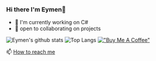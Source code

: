 ### Hi there I'm Eymen👋
- 🔭 I'm currently working on C#
- 👯 open to collaborating on projects






![Eymen's github stats](https://github-readme-stats.vercel.app/api/?username=eymenefealtun&show_icons=true)
![Top Langs](https://github-readme-stats.vercel.app/api/top-langs/?username=eymenefealtun&layout=compact)
[!["Buy Me A Coffee"](https://www.buymeacoffee.com/assets/img/custom_images/orange_img.png)](https://www.buymeacoffee.com/altuneymenefe)


📫 [How to reach me](https://www.eymenefealtun.com/)



<!--
**XleRach/Xlerach** is a ✨ _special_ ✨ repository because its `README.md` (this file) appears on your GitHub profile.

Here are some ideas to get you started:

- 🔭 I’m currently working on ...
- 🌱 I’m currently learning ...
- 👯 I’m looking to collaborate on ...
- 🤔 I’m looking for help with ...
- 💬 Ask me about ...
- 📫 How to reach me: ...
- 😄 Pronouns: ...
- ⚡ Fun fact: ...
-->
